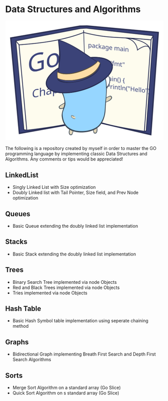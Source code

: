 # Data Structures and Algorithms

![alt text](./misc/go_witchlearning.svg)

The following is a repository created by myself in order to master the GO programming language by implementing classic Data Structures and Algorithms. 
Any comments or tips would be appreciated!


## LinkedList
- Singly Linked List with Size optimization 
- Doubly Linked list with Tail Pointer, Size field, and Prev Node optimization 

## Queues
- Basic Queue extending the doubly linked list implementation

## Stacks 

- Basic Stack extending the doubly linked list implementation
## Trees 
- Binary Search Tree implemented via node Objects
- Red and Black Trees implemented via node Objects 
- Tries implemented via node Objects 

## Hash Table
- Basic Hash Symbol table implementation using seperate chaining method 

## Graphs
- Bidirectional Graph implementing Breath First Search and Depth First Search Algorithms

## Sorts 
- Merge Sort Algorithm on a standard array (Go Slice)
- Quick Sort Algorithm on s standard array (Go Slice)

